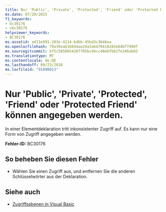 ```yaml
---
title: Nur 'Public', 'Private', 'Protected', 'Friend' oder 'Protected Friend' können angegeben werden.
ms.date: 07/20/2015
f1_keywords:
- bc30176
- vbc30176
helpviewer_keywords:
- BC30176
ms.assetid: ad31e991-203e-4114-bdbb-45bd3c3646ea
ms.openlocfilehash: 79a39ea61b844ae2da3a6478418283e84bff990f
ms.sourcegitcommit: bf5c5850654187705bc94cc40ebfb62fe346ab02
ms.translationtype: MT
ms.contentlocale: de-DE
ms.lasthandoff: 09/23/2020
ms.locfileid: "91090013"
---
```

# <a name="only-one-of-public-private-protected-friend-or-protected-friend-can-be-specified"></a>Nur 'Public', 'Private', 'Protected', 'Friend' oder 'Protected Friend' können angegeben werden.

In einer Elementdeklaration tritt inkonsistenter Zugriff auf. Es kann nur eine Form von Zugriff angegeben werden.  
  
 **Fehler-ID:** BC30176  
  
## <a name="to-correct-this-error"></a>So beheben Sie diesen Fehler  
  
- Wählen Sie einen Zugriff aus, und entfernen Sie die anderen Schlüsselwörter aus der Deklaration.  
  
## <a name="see-also"></a>Siehe auch

- [Zugriffsebenen in Visual Basic](../programming-guide/language-features/declared-elements/access-levels.md)

